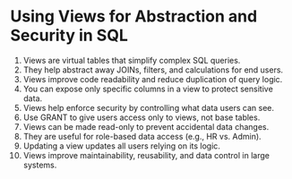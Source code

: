 # Using Views for Abstraction and Security in SQL

1. Views are virtual tables that simplify complex SQL queries.
2. They help abstract away JOINs, filters, and calculations for end users.
3. Views improve code readability and reduce duplication of query logic.
4. You can expose only specific columns in a view to protect sensitive data.
5. Views help enforce security by controlling what data users can see.
6. Use GRANT to give users access only to views, not base tables.
7. Views can be made read-only to prevent accidental data changes.
8. They are useful for role-based data access (e.g., HR vs. Admin).
9. Updating a view updates all users relying on its logic.
10. Views improve maintainability, reusability, and data control in large systems.
